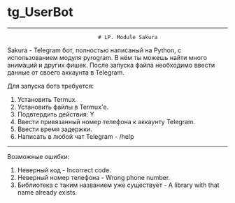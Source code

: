 # tg_UserBot
-------------------------------------------------------------------------------------------
                                 # LP. Module Sakura

Sakura - Telegram бот, полностью написаный на Python, с использованием модуля pyrogram.
В нём ты можешь найти много анимаций и других фишек.
После запуска файла необходимо ввести данные от своего аккаунта в Telegram.
 
 Для запуска бота требуется:
1. Установить Termux.
2. Установить файлы в Termux'е.
3. Подвтердить действия: Y
4. Ввести привязанный номер телефона к аккаунту Telegram.
5. Ввести время задержки.
6. Написать в любой чат Telegram - /help

-------------------------------------------------------------------------------------------

Возможные ошибки:
1. Неверный код - Incorrect code.
2. Неверный номер телефона - Wrong phone number.
3. Библиотека с таким названием уже существует - A library with that name already exists.
